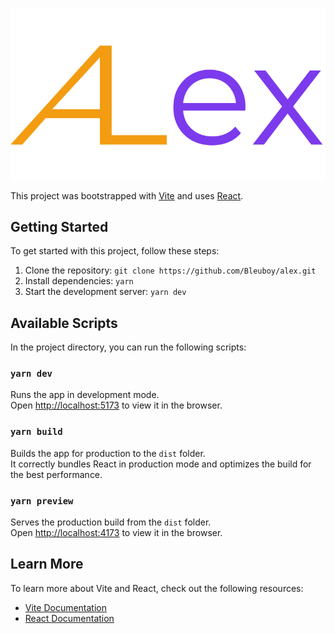 ![ALex](./public/alex-name.png)

This project was bootstrapped with [Vite](https://vitejs.dev/) and uses [React](https://reactjs.org/).

## Getting Started

To get started with this project, follow these steps:

1. Clone the repository: `git clone https://github.com/Bleuboy/alex.git`
2. Install dependencies: `yarn`
3. Start the development server: `yarn dev`

## Available Scripts

In the project directory, you can run the following scripts:

### `yarn dev`

Runs the app in development mode.\
Open [http://localhost:5173](http://localhost:5173) to view it in the browser.

### `yarn build`

Builds the app for production to the `dist` folder.\
It correctly bundles React in production mode and optimizes the build for the best performance.

### `yarn preview`

Serves the production build from the `dist` folder.\
Open [http://localhost:4173](http://localhost:4173) to view it in the browser.

## Learn More

To learn more about Vite and React, check out the following resources:

- [Vite Documentation](https://vitejs.dev/guide/)
- [React Documentation](https://reactjs.org/docs/getting-started.html)
